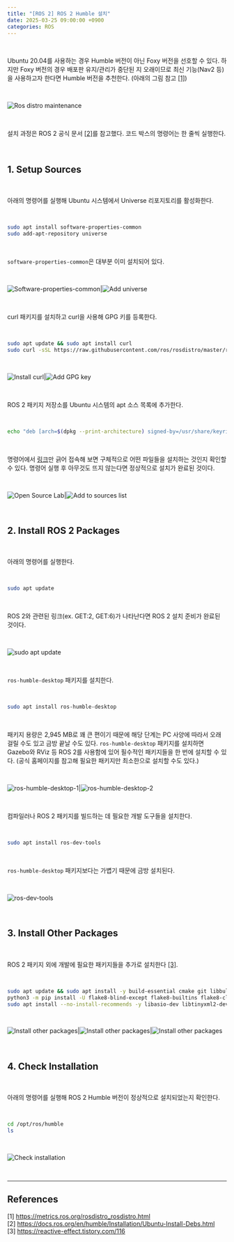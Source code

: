 ```yaml
---
title: "[ROS 2] ROS 2 Humble 설치"
date: 2025-03-25 09:00:00 +0900
categories: ROS
---
```


&nbsp;

Ubuntu 20.04를 사용하는 경우 Humble 버전이 아닌 Foxy 버전을 선호할 수 있다. 하지만 Foxy 버전의 경우 배포판 유지/관리가 중단된 지 오래이므로 최신 기능(Nav2 등)을 사용하고자 한다면 Humble 버전을 추천한다. (아래의 그림 참고 [[1]](<https://metrics.ros.org/rosdistro_rosdistro.html>))

<br>

![Ros distro maintenance](/assets/img/2025-03-25/ros-distro-maintenance.png)

<br>

설치 과정은 ROS 2 공식 문서 [[2]](<https://docs.ros.org/en/humble/Installation/Ubuntu-Install-Debs.html>)를 참고했다. 코드 박스의 명령어는 한 줄씩 실행한다.

<br>

## 1. Setup Sources

<br>

아래의 명령어를 실행해 Ubuntu 시스템에서 Universe 리포지토리를 활성화한다.

<br>

```bash
sudo apt install software-properties-common
sudo add-apt-repository universe
```

<br>

`software-properties-common`은 대부분 이미 설치되어 있다.

<br>

![Software-properties-common](/assets/img/2025-03-25/software-properties-common.png)|![Add universe](/assets/img/2025-03-25/add-universe.png)

<br>

curl 패키지를 설치하고 curl을 사용해 GPG 키를 등록한다.

<br>

```bash
sudo apt update && sudo apt install curl
sudo curl -sSL https://raw.githubusercontent.com/ros/rosdistro/master/ros.key -o /usr/share/keyrings/ros-archive-keyring.gpg
```

<br>

![Install curl](/assets/img/2025-03-25/install-curl.png)|![Add GPG key](/assets/img/2025-03-25/add-gpg-key.png)

<br>

ROS 2 패키지 저장소를 Ubuntu 시스템의 apt 소스 목록에 추가한다.

<br>

```bash
echo "deb [arch=$(dpkg --print-architecture) signed-by=/usr/share/keyrings/ros-archive-keyring.gpg] http://packages.ros.org/ros2/ubuntu $(. /etc/os-release && echo $UBUNTU_CODENAME) main" | sudo tee /etc/apt/sources.list.d/ros2.list > /dev/null
```

<br>

명령어에서 [링크](<http://packages.ros.org/ros2/ubuntu>)만 긁어 접속해 보면 구체적으로 어떤 파일들을 설치하는 것인지 확인할 수 있다. 명령어 실행 후 아무것도 뜨지 않는다면 정상적으로 설치가 완료된 것이다.

<br>

![Open Source Lab](/assets/img/2025-03-25/open-source-lab.png)|![Add to sources list](/assets/img/2025-03-25/echo-deb.png)

<br>

## 2. Install ROS 2 Packages

<br>

아래의 명령어를 실행한다.

<br>

```bash
sudo apt update
```

<br>

ROS 2와 관련된 링크(ex. GET:2, GET:6)가 나타난다면 ROS 2 설치 준비가 완료된 것이다.

<br>

![sudo apt update](/assets/img/2025-03-25/sudo-apt-update.png)

<br>

`ros-humble-desktop` 패키지를 설치한다.

<br>

```bash
sudo apt install ros-humble-desktop
```

<br>

패키지 용량은 2,945 MB로 꽤 큰 편이기 때문에 해당 단계는 PC 사양에 따라서 오래 걸릴 수도 있고 금방 끝날 수도 있다. `ros-humble-desktop` 패키지를 설치하면 Gazebo와 RViz 등 ROS 2를 사용함에 있어 필수적인 패키지들을 한 번에 설치할 수 있다. (공식 홈페이지를 참고해 필요한 패키지만 최소한으로 설치할 수도 있다.)

<br>

![ros-humble-desktop-1](/assets/img/2025-03-25/ros-humble-desktop-1.png)|![ros-humble-desktop-2](/assets/img/2025-03-25/ros-humble-desktop-2.png)

<br>

컴파일러나 ROS 2 패키지를 빌드하는 데 필요한 개발 도구들을 설치한다.

<br>

```bash
sudo apt install ros-dev-tools
```

<br>

`ros-humble-desktop` 패키지보다는 가볍기 때문에 금방 설치된다.

<br>

![ros-dev-tools](/assets/img/2025-03-25/ros-dev-tools.png)

<br>

## 3. Install Other Packages

<br>

ROS 2 패키지 외에 개발에 필요한 패키지들을 추가로 설치한다 [[3]](<https://reactive-effect.tistory.com/116>).

<br>

```bash
sudo apt update && sudo apt install -y build-essential cmake git libbullet-dev python3-colcon-common-extensions python3-flake8 python3-pip python3-pytest-cov python3-rosdep python3-setuptools python3-vcstool wget python3-argcomplete
python3 -m pip install -U flake8-blind-except flake8-builtins flake8-class-newline flake8-comprehensions flake8-deprecated flake8-docstrings flake8-import-order flake8-quotes pytest-repeat pytest-rerunfailures pytest
sudo apt install --no-install-recommends -y libasio-dev libtinyxml2-dev libcunit1-dev
```

<br>

![Install other packages](/assets/img/2025-03-25/install-other-packages-1.png)|![Install other packages](/assets/img/2025-03-25/install-other-packages-2.png)|![Install other packages](/assets/img/2025-03-25/install-other-packages-3.png)

<br>

## 4. Check Installation

<br>

아래의 명령어를 실행해 ROS 2 Humble 버전이 정상적으로 설치되었는지 확인한다.

<br>

```bash
cd /opt/ros/humble
ls
```

<br>

![Check installation](/assets/img/2025-03-25/check-installation.png)

&nbsp;

---

## References

[1] <https://metrics.ros.org/rosdistro_rosdistro.html>  
[2] <https://docs.ros.org/en/humble/Installation/Ubuntu-Install-Debs.html>  
[3] <https://reactive-effect.tistory.com/116>
